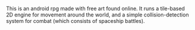 This is an android rpg made with free art found online.
It runs a tile-based 2D engine for movement around the world,
and a simple collision-detection system for combat (which
consists of spaceship battles).

